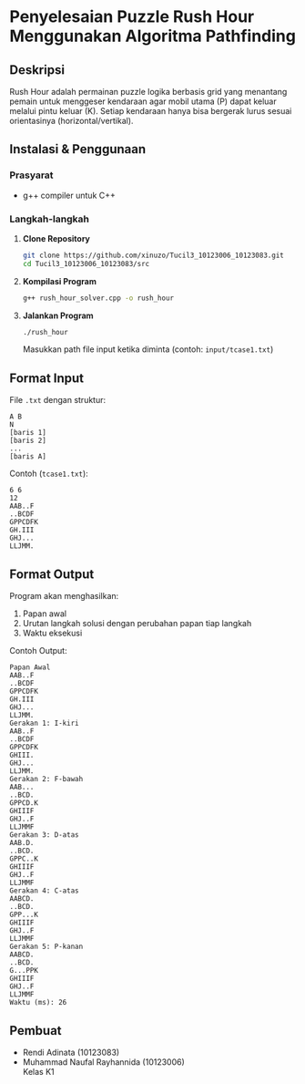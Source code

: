 # Penyelesaian Puzzle Rush Hour Menggunakan Algoritma Pathfinding

## Deskripsi
Rush Hour adalah permainan puzzle logika berbasis grid yang menantang pemain untuk menggeser kendaraan agar mobil utama (P) dapat keluar melalui pintu keluar (K). Setiap kendaraan hanya bisa bergerak lurus sesuai orientasinya (horizontal/vertikal).

## Instalasi & Penggunaan

### Prasyarat
- g++ compiler untuk C++

### Langkah-langkah
1. **Clone Repository**
   ```bash
   git clone https://github.com/xinuzo/Tucil3_10123006_10123083.git
   cd Tucil3_10123006_10123083/src
   ```
2. **Kompilasi Program**
   ```bash
   g++ rush_hour_solver.cpp -o rush_hour
   ```
3. **Jalankan Program**
   ```bash
   ./rush_hour
   ```
   Masukkan path file input ketika diminta (contoh: `input/tcase1.txt`)

## Format Input
File `.txt` dengan struktur:
```
A B
N
[baris 1]
[baris 2]
...
[baris A]
```

Contoh (`tcase1.txt`):
```
6 6
12
AAB..F
..BCDF
GPPCDFK
GH.III
GHJ...
LLJMM.
```

## Format Output
Program akan menghasilkan:
1. Papan awal
2. Urutan langkah solusi dengan perubahan papan tiap langkah
3. Waktu eksekusi

Contoh Output:
```
Papan Awal
AAB..F
..BCDF
GPPCDFK
GH.III
GHJ...
LLJMM.
Gerakan 1: I-kiri
AAB..F
..BCDF
GPPCDFK
GHIII.
GHJ...
LLJMM.
Gerakan 2: F-bawah
AAB...
..BCD.
GPPCD.K
GHIIIF
GHJ..F
LLJMMF
Gerakan 3: D-atas
AAB.D.
..BCD.
GPPC..K
GHIIIF
GHJ..F
LLJMMF
Gerakan 4: C-atas
AABCD.
..BCD.
GPP...K
GHIIIF
GHJ..F
LLJMMF
Gerakan 5: P-kanan
AABCD.
..BCD.
G...PPK
GHIIIF
GHJ..F
LLJMMF
Waktu (ms): 26
```

## Pembuat
- Rendi Adinata (10123083)
- Muhammad Naufal Rayhannida (10123006)  
Kelas K1

